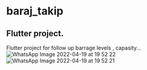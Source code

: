# baraj_takip


## Flutter project.

Flutter project for follow up barrage levels , capasity...![WhatsApp Image 2022-04-19 at 19 52 22](https://user-images.githubusercontent.com/63900364/164059624-f653a812-fc1c-42fc-ab3e-ee822b311fa7.jpeg)
![WhatsApp Image 2022-04-19 at 19 52 21](https://user-images.githubusercontent.com/63900364/164059639-9dbbb808-7420-4890-8b45-abc293ab3137.jpeg)
